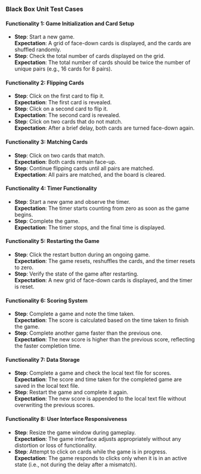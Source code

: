 ### Black Box Unit Test Cases  

#### Functionality 1: Game Initialization and Card Setup
- **Step**: Start a new game.  
  **Expectation**: A grid of face-down cards is displayed, and the cards are shuffled randomly.  
- **Step**: Check the total number of cards displayed on the grid.  
  **Expectation**: The total number of cards should be twice the number of unique pairs (e.g., 16 cards for 8 pairs).  

#### Functionality 2: Flipping Cards
- **Step**: Click on the first card to flip it.  
  **Expectation**: The first card is revealed.  
- **Step**: Click on a second card to flip it.  
  **Expectation**: The second card is revealed.  
- **Step**: Click on two cards that do not match.  
  **Expectation**: After a brief delay, both cards are turned face-down again.  

#### Functionality 3: Matching Cards
- **Step**: Click on two cards that match.  
  **Expectation**: Both cards remain face-up.  
- **Step**: Continue flipping cards until all pairs are matched.  
  **Expectation**: All pairs are matched, and the board is cleared.  

#### Functionality 4: Timer Functionality
- **Step**: Start a new game and observe the timer.  
  **Expectation**: The timer starts counting from zero as soon as the game begins.  
- **Step**: Complete the game.  
  **Expectation**: The timer stops, and the final time is displayed.  

#### Functionality 5: Restarting the Game
- **Step**: Click the restart button during an ongoing game.  
  **Expectation**: The game resets, reshuffles the cards, and the timer resets to zero.  
- **Step**: Verify the state of the game after restarting.  
  **Expectation**: A new grid of face-down cards is displayed, and the timer is reset.  

#### Functionality 6: Scoring System
- **Step**: Complete a game and note the time taken.  
  **Expectation**: The score is calculated based on the time taken to finish the game.  
- **Step**: Complete another game faster than the previous one.  
  **Expectation**: The new score is higher than the previous score, reflecting the faster completion time.  

#### Functionality 7: Data Storage
- **Step**: Complete a game and check the local text file for scores.  
  **Expectation**: The score and time taken for the completed game are saved in the local text file.  
- **Step**: Restart the game and complete it again.  
  **Expectation**: The new score is appended to the local text file without overwriting the previous scores.  

#### Functionality 8: User Interface Responsiveness
- **Step**: Resize the game window during gameplay.  
  **Expectation**: The game interface adjusts appropriately without any distortion or loss of functionality.  
- **Step**: Attempt to click on cards while the game is in progress.  
  **Expectation**: The game responds to clicks only when it is in an active state (i.e., not during the delay after a mismatch).  